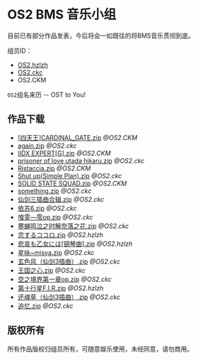 OS2 BMS 音乐小组
=========

目前已有部分作品发表，今后将会一如既往的将BMS音乐贯彻到底。

组员ID：

* [OS2.hzlzh](http://weibo.com/hzlzh)
* [OS2.ckc](http://weibo.com/ckcee)
* OS2.CKM

`OS2`组名来历 -- OST to You!

## 作品下载

* [[四天王]CARDINAL_GATE.zip](https://github.com/hzlzh/OS2/raw/master/Downloads/%5B%E5%9B%9B%E5%A4%A9%E7%8E%8B%5DCARDINAL_GATE.zip) *@OS2.CKM*
* [again.zip](https://github.com/hzlzh/OS2/raw/master/Downloads/again.zip) *@OS2.ckc*
* [IIDX EXPERT\[G\].zip](https://github.com/hzlzh/OS2/raw/master/Downloads/IIDX%20EXPERT%5BG%5D.zip) *@OS2.CKM*
* [prisoner of love utada hikaru.zip](https://github.com/hzlzh/OS2/raw/master/Downloads/prisoner%20of%20love%20utada%20hikaru.zip) *@OS2.ckc*
* [Ristaccia.zip](https://github.com/hzlzh/OS2/raw/master/Downloads/Ristaccia.zip) *@OS2.CKM*
* [Shut up(Simple Plan).zip] *@OS2.ckc*
* [SOLID STATE SQUAD.zip](https://github.com/hzlzh/OS2/raw/master/Downloads/SOLID%20STATE%20SQUAD.zip) *@OS2.CKM*
* [something.zip](https://github.com/hzlzh/OS2/raw/master/Downloads/something.zip) *@OS2.ckc*
* [仙剑三插曲合辑.zip](https://github.com/hzlzh/OS2/raw/master/Downloads/%E4%BB%99%E5%89%91%E4%B8%89%E6%8F%92%E6%9B%B2%E5%90%88%E8%BE%91.zip) *@OS2.ckc*
* [依苏6.zip](https://github.com/hzlzh/OS2/raw/master/Downloads/%E4%BE%9D%E8%8B%8F6.zip) *@OS2.ckc*
* [喰霊―零op.zip](https://github.com/hzlzh/OS2/raw/master/Downloads/%E5%96%B0%E9%9C%8A%E2%80%95%E9%9B%B6op.zip) *@OS2.ckc*
* [寒蝉鸣泣之时解奈落之花.zip](https://github.com/hzlzh/OS2/raw/master/Downloads/%E5%AF%92%E8%9D%89%E9%B8%A3%E6%B3%A3%E4%B9%8B%E6%97%B6%E8%A7%A3%E5%A5%88%E8%90%BD%E4%B9%8B%E8%8A%B1.zip) *@OS2.ckc*
* [恋するココロ.zip](https://github.com/hzlzh/OS2/raw/master/Downloads/%E6%81%8B%E3%81%99%E3%82%8B%E3%82%B3%E3%82%B3%E3%83%AD.zip) *@OS2.hzlzh*
* [悲哀も乙女には[钢琴曲].zip](https://github.com/hzlzh/OS2/raw/master/Downloads/%E6%82%B2%E5%93%80%E3%82%82%E4%B9%99%E5%A5%B3%E3%81%AB%E3%81%AF%5B%E9%92%A2%E7%90%B4%E6%9B%B2%5D.zip) *@OS2.hzlzh*
* [星咏~misya.zip](https://github.com/hzlzh/OS2/raw/master/Downloads/%E6%98%9F%E5%92%8F%7Emisya.zip) *@OS2.ckc*
* [玄色风（仙剑3插曲）.zip](https://github.com/hzlzh/OS2/raw/master/Downloads/%E7%8E%84%E8%89%B2%E9%A3%8E%EF%BC%88%E4%BB%99%E5%89%913%E6%8F%92%E6%9B%B2%EF%BC%89.zip) *@OS2.ckc*
* [王国之心.zip](https://github.com/hzlzh/OS2/raw/master/Downloads/%E7%8E%8B%E5%9B%BD%E4%B9%8B%E5%BF%83.zip) *@OS2.ckc*
* [空之境界第一章op.zip](https://github.com/hzlzh/OS2/raw/master/Downloads/%E7%A9%BA%E4%B9%8B%E5%A2%83%E7%95%8C%E7%AC%AC%E4%B8%80%E7%AB%A0op.zip) *@OS2.ckc*
* [第十行星F.I.R.zip](https://github.com/hzlzh/OS2/raw/master/Downloads/%E7%AC%AC%E5%8D%81%E8%A1%8C%E6%98%9F%5BF.I.R%5D.zip) *@OS2.hzlzh*
* [还魂草（仙剑3插曲）.zip](https://github.com/hzlzh/OS2/raw/master/Downloads/%E8%BF%98%E9%AD%82%E8%8D%89%EF%BC%88%E4%BB%99%E5%89%913%E6%8F%92%E6%9B%B2%EF%BC%89.zip) *@OS2.ckc*
* [追忆.zip](https://github.com/hzlzh/OS2/raw/master/Downloads/%E8%BF%BD%E5%BF%86.zip) *@OS2.ckc*

## 版权所有

所有作品版权归组员所有，可随意娱乐使用，未经同意，请勿商用。

 [Shut up(Simple Plan).zip]: https://github.com/hzlzh/OS2/raw/master/Downloads/Shut%20up(Simple%20Plan).zip